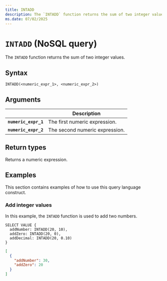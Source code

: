 ```yaml
---
title: INTADD
description: The `INTADD` function returns the sum of two integer values.
ms.date: 07/02/2025
---
```


# `INTADD` (NoSQL query)

The `INTADD` function returns the sum of two integer values.

## Syntax

```nosql
INTADD(<numeric_expr_1>, <numeric_expr_2>)
```

## Arguments

| | Description |
| --- | --- |
| **`numeric_expr_1`** | The first numeric expression. |
| **`numeric_expr_2`** | The second numeric expression. |

## Return types

Returns a numeric expression.

## Examples

This section contains examples of how to use this query language construct.

### Add integer values

In this example, the `INTADD` function is used to add two numbers.

```nosql
SELECT VALUE {
  addNumber: INTADD(20, 10),
  addZero: INTADD(20, 0),
  addDecimal: INTADD(20, 0.10)
}
```

```json
[
  {
    "addNumber": 30,
    "addZero": 20
  }
]
```
